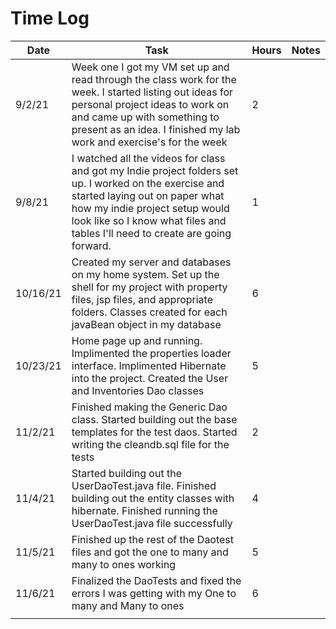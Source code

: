 # Time Log

| Date | Task | Hours | Notes |
|------|------|-------|-------|
| 9/2/21  |  Week one I got my VM set up and read through the class work for the week.  I started listing out ideas for personal project ideas to work on and came up with something to present as an idea.  I finished my lab work and exercise's for the week  | 2  |   |
| 9/8/21  | I watched all the videos for class and got my Indie project folders set up.  I worked on the exercise and started laying out on paper what how my indie project setup would look like so I know what files and tables I'll need to create are going forward.| 1  |
| 10/16/21  | Created my server and databases on my home system.  Set up the shell for my project with property files, jsp files, and appropriate folders. Classes created for each javaBean object in my database  | 6  |   |
| 10/23/21  | Home page up and running.  Implimented the properties loader interface.  Implimented Hibernate into the project.  Created the User and Inventories Dao classes  | 5  |   |
| 11/2/21  | Finished making the Generic Dao class.  Started building out the base templates for the test daos.  Started writing the cleandb.sql file for the tests  | 2  |   |
| 11/4/21  | Started building out the UserDaoTest.java file.  Finished building out the entity classes with hibernate.  Finished running the UserDaoTest.java file successfully  | 4  |   |
| 11/5/21  | Finished up the rest of the Daotest files and got the one to many and many to ones working  |  5 |   |
| 11/6/21  | Finalized the DaoTests and fixed the errors I was getting with my One to many and Many to ones  |  6 |   |
|   |   |   |   |            
            
            